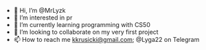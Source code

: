 - 👋 Hi, I’m @MrLyzk
- 👀 I’m interested in pr
- 🌱 I’m currently learning programming with CS50
- 💞️ I’m looking to collaborate on my very first project
- 📫 How to reach me kkrusicki@gmail.com; @Lyga22 on Telegram

<!---
MrLyzk/MrLyzk is a ✨ special ✨ repository because its `README.md` (this file) appears on your GitHub profile.
You can click the Preview link to take a look at your changes.
--->
